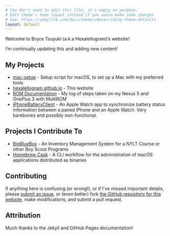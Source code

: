 ```yaml
---
# You don't need to edit this file, it's empty on purpose.
# Edit theme's home layout instead if you wanna make some changes
# See: https://jekyllrb.com/docs/themes/#overriding-theme-defaults
layout: default
---
```


Welcome to Bryce Tsuyuki (a.k.a Hexalellogram)’s website!


I’m continually updating this and adding new content!

## My Projects
- [mac-setup](https://github.com/hexalellogram/mac-setup) - Setup script for macOS, to set up a Mac with my preferred tools
- [hexalellogram.github.io](https://github.com/hexalellogram/hexalellogram.github.io) - This website
- [ROM Documentation](https://github.com/hexalellogram/ROMDocumentation) - My log of steps taken on my Nexus 5 and OnePlus 3 with MultiROM
- [iPhoneBatteryClient](https://github.com/hexalellogram/iPhoneBatteryClient) - An Apple Watch app to synchronize battery status information between a paired iPhone and an Apple Watch. Very barebones and possibly non-functional.

## Projects I Contribute To
- [BigBlueBox](https://github.com/rbaker26/BigBlueBox) - An Inventory Management System for a NYLT Course or other Boy Scout Programs
- [Homebrew Cask](https://github.com/Homebrew/homebrew-cask) - A CLI workflow for the administration of macOS applications distributed as binaries

## Contributing
If anything here is confusing (or _wrong_!), or if I've missed
important details, please
[submit an issue](https://github.com/hexalellogram/hexalellogram.github.io/issues), or (even
better) fork [the GitHub repository for this website](https://github.com/hexalellogram/hexalellogram.github.io),
make modifications, and submit a pull request.

## Attribution
Much thanks to the Jekyll and GitHub Pages documentation!
